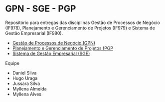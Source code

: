# GPN - SGE - PGP

Repositório para entregas das disciplinas Gestão de Processos de Negócio (IF978), Planejamento e Gerenciamento de Projetos (IF979) e Sistema de Gestão Empresarial (IF980).

- [Gestão de Processos de Negócio (GPN)](#)
- [Planejamento e Gerenciamento de Projetos (PGP](https://github.com/jussararodrigues/4-periodo/tree/master/pgp)
- [Sistema de Gestão Empresarial (SGE)](#)


Equipe

- Daniel Silva
- Hugo Uraga
- Jussara Silva
- Myllena Almeida
- Myllena Alves
